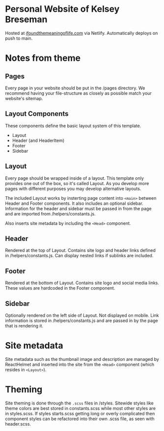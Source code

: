 # Personal Website of Kelsey Breseman
Hosted at [ifoundthemeaningoflife.com](//ifoundthemeaningoflife.com) via Netlify. Automatically deploys on push to main.

# Notes from theme
## Pages
Every page in your website should be put in the /pages directory. We recommend having your file-structure as closely as possible match your website's sitemap.

## Layout Components
These components define the basic layout system of this template.
* Layout
* Header (and HeaderItem)
* Footer
* Sidebar

## Layout
Every page should be wrapped inside of a layout. This template only provides one out of the box, so it's called Layout. As you develop more pages with different purposes you may develop alternative layouts.

The included Layout works by insterting page content into ```<main>``` between Header and Footer components. It also includes an optional sidebar. Information for the header and sidebar must be passed in from the page and are imported from /helpers/constants.js.

Also inserts site metadata by including the ```<Head>``` component.

## Header
Rendered at the top of Layout. Contains site logo and header links defined in /helpers/constants.js. Can display nested links if sublinks are included.

## Footer
Rendered at the bottom of Layout. Contains site logo and social media links. These values are hardcoded in the Footer component.

## Sidebar
Optionally rendered on the left side of Layout. Not displayed on mobile. Link information is stored in /helpers/constants.js and are passed in by the page that is rendering it.

# Site metadata
Site metadata such as the thumbnail image and description are managed by ReactHelmet and inserted into the site from the ```<Head>``` component (which resides in ```<Layout>```).

# Theming
Site theming is done through the `.scss` files in /styles. Sitewide styles like theme colors are best stored in constants.scss while most other styles are in styles.scss. If styles starts.scss getting long or overly complicated then component styles can be refactored into their own .scss file, as seen with header.scss.
